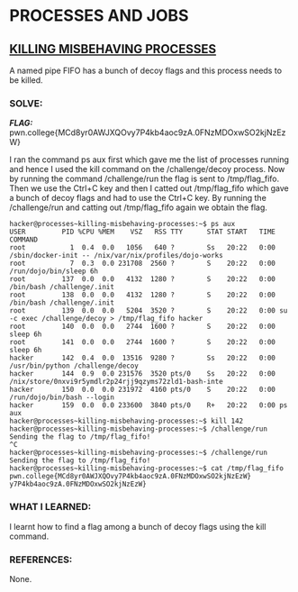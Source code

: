 # **PROCESSES AND JOBS**
## **<ins>KILLING MISBEHAVING PROCESSES</ins>**
A named pipe FIFO has a bunch of decoy flags and this process needs to be killed.

### SOLVE: 
***FLAG:*** pwn.college{MCd8yr0AWJXQOvy7P4kb4aoc9zA.0FNzMDOxwSO2kjNzEzW}

I ran the command ps aux first which gave me the list of processes running and hence I used the kill command on the /challenge/decoy
process. Now by running the command /challenge/run the flag is sent to /tmp/flag_fifo. Then we use the Ctrl+C key and then I catted out
/tmp/flag_fifo which gave a bunch of decoy flags and had to use the Ctrl+C key. By running the /challenge/run and catting out /tmp/flag_fifo
again we obtain the flag.

```
hacker@processes~killing-misbehaving-processes:~$ ps aux
USER         PID %CPU %MEM    VSZ   RSS TTY      STAT START   TIME COMMAND
root           1  0.4  0.0   1056   640 ?        Ss   20:22   0:00 /sbin/docker-init -- /nix/var/nix/profiles/dojo-works
root           7  0.3  0.0 231708  2560 ?        S    20:22   0:00 /run/dojo/bin/sleep 6h
root         137  0.0  0.0   4132  1280 ?        S    20:22   0:00 /bin/bash /challenge/.init
root         138  0.0  0.0   4132  1280 ?        S    20:22   0:00 /bin/bash /challenge/.init
root         139  0.0  0.0   5204  3520 ?        S    20:22   0:00 su -c exec /challenge/decoy > /tmp/flag_fifo hacker
root         140  0.0  0.0   2744  1600 ?        S    20:22   0:00 sleep 6h
root         141  0.0  0.0   2744  1600 ?        S    20:22   0:00 sleep 6h
hacker       142  0.4  0.0  13516  9280 ?        Ss   20:22   0:00 /usr/bin/python /challenge/decoy
hacker       144  0.9  0.0 231576  3520 pts/0    Ss   20:22   0:00 /nix/store/0nxvi9r5ymdlr2p24rjj9qzyms72zld1-bash-inte
hacker       150  0.0  0.0 231972  4160 pts/0    S    20:22   0:00 /run/dojo/bin/bash --login
hacker       159  0.0  0.0 233600  3840 pts/0    R+   20:22   0:00 ps aux
hacker@processes~killing-misbehaving-processes:~$ kill 142
hacker@processes~killing-misbehaving-processes:~$ /challenge/run
Sending the flag to /tmp/flag_fifo!
^C
hacker@processes~killing-misbehaving-processes:~$ /challenge/run
Sending the flag to /tmp/flag_fifo!
hacker@processes~killing-misbehaving-processes:~$ cat /tmp/flag_fifo
pwn.college{MCd8yr0AWJXQOvy7P4kb4aoc9zA.0FNzMDOxwSO2kjNzEzW}
y7P4kb4aoc9zA.0FNzMDOxwSO2kjNzEzW}
```

### WHAT I LEARNED:
I learnt how to find a flag among a bunch of decoy flags using the kill command.

### REFERENCES:
None. 
